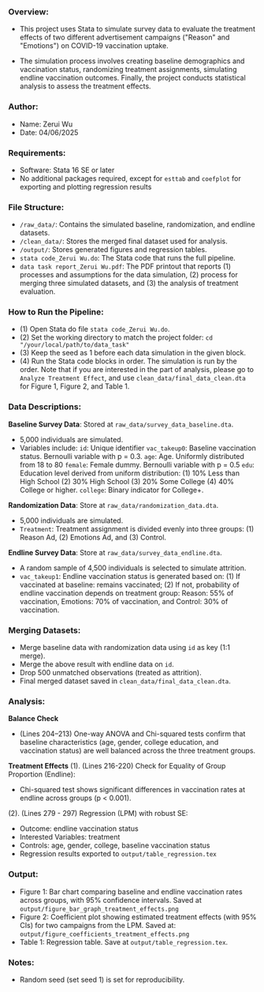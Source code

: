 ### Overview:
- This project uses Stata to simulate survey data to evaluate the treatment effects of two different advertisement campaigns ("Reason" and "Emotions") on COVID-19 vaccination uptake. 

- The simulation process involves creating baseline demographics and vaccination status, randomizing treatment assignments, simulating endline vaccination outcomes. Finally, the project conducts statistical analysis to assess the treatment effects.


### Author:
- Name: Zerui Wu
- Date: 04/06/2025


### Requirements:
- Software: Stata 16 SE or later
- No additional packages required, except for `esttab` and `coefplot` for exporting and plotting regression results


### File Structure:
- `/raw_data/`: Contains the simulated baseline, randomization, and endline datasets.
- `/clean_data/`: Stores the merged final dataset used for analysis.
- `/output/`: Stores generated figures and regression tables.
- `stata code_Zerui Wu.do`: The Stata code that runs the full pipeline.
- `data task report_Zerui Wu.pdf`: The PDF printout that reports (1) processes and assumptions for the data simulation, (2) process for merging three simulated datasets, and (3) the analysis of treatment evaluation.


### How to Run the Pipeline:
- (1) Open Stata do file `stata code_Zerui Wu.do`.
- (2) Set the working directory to match the project folder: `cd "/your/local/path/to/data_task"`
- (3) Keep the seed as 1 before each data simulation in the given block.
- (4) Run the Stata code blocks in order. The simulation is run by the order. Note that if you are interested in the part of analysis, please go to `Analyze Treatment Effect`, and use `clean_data/final_data_clean.dta` for Figure 1, Figure 2, and Table 1. 


### Data Descriptions:
**Baseline Survey Data**: Stored at `raw_data/survey_data_baseline.dta`.
- 5,000 individuals are simulated.
- Variables include:
  `id`: Unique identifier
  `vac_takeup0`: Baseline vaccination status. Bernoulli variable with p = 0.3.
  `age`: Age. Uniformly distributed from 18 to 80
  `female`: Female dummy. Bernoulli variable with p = 0.5
  `edu`: Education level derived from uniform distribution: (1) 10% Less than High School (2) 30% High School (3) 20% Some College (4) 40% College or higher.
  `college`: Binary indicator for College+. 

**Randomization Data**: Store at `raw_data/randomization_data.dta`.
- 5,000 individuals are simulated.
- `Treatment`: Treatment assignment is divided evenly into three groups: (1) Reason Ad, (2) Emotions Ad, and (3) Control.

**Endline Survey Data**: Store at `raw_data/survey_data_endline.dta`.
- A random sample of 4,500 individuals is selected to simulate attrition.
- `vac_takeup1`: Endline vaccination status is generated based on: (1) If vaccinated at baseline: remains vaccinated;  (2) If not, probability of endline vaccination depends on treatment group: Reason: 55% of vaccination, Emotions: 70% of vaccination, and Control: 30% of vaccination.


### Merging Datasets: 
- Merge baseline data with randomization data using `id` as key (1:1 merge).
- Merge the above result with endline data on `id`.
- Drop 500 unmatched observations (treated as attrition).
- Final merged dataset saved in `clean_data/final_data_clean.dta`.


### Analysis:
**Balance Check**
- (Lines 204–213) One-way ANOVA and Chi-squared tests confirm that baseline characteristics (age, gender, college education, and vaccination status) are well balanced across the three treatment groups.

**Treatment Effects**
(1). (Lines 216-220) Check for Equality of Group Proportion (Endline):
- Chi-squared test shows significant differences in vaccination rates at endline across groups (p < 0.001).

(2). (Lines 279 - 297) Regression (LPM) with robust SE:
- Outcome: endline vaccination status
- Interested Variables: treatment
- Controls: age, gender, college, baseline vaccination status
- Regression results exported to `output/table_regression.tex`


### Output:
- Figure 1: Bar chart comparing baseline and endline vaccination rates across groups, with 95% confidence intervals. Saved at `output/figure_bar_graph_treatment_effects.png`
- Figure 2: Coefficient plot showing estimated treatment effects (with 95% CIs) for two campaigns from the LPM. Saved at: `output/figure_coefficients_treatment_effects.png`
- Table 1: Regression table. Save at `output/table_regression.tex`.


### Notes:
- Random seed (set seed 1) is set for reproducibility.
